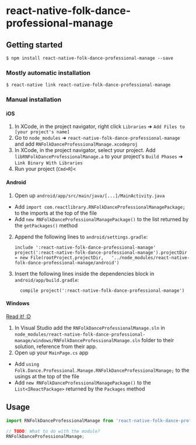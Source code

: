 
# react-native-folk-dance-professional-manage

## Getting started

`$ npm install react-native-folk-dance-professional-manage --save`

### Mostly automatic installation

`$ react-native link react-native-folk-dance-professional-manage`

### Manual installation


#### iOS

1. In XCode, in the project navigator, right click `Libraries` ➜ `Add Files to [your project's name]`
2. Go to `node_modules` ➜ `react-native-folk-dance-professional-manage` and add `RNFolkDanceProfessionalManage.xcodeproj`
3. In XCode, in the project navigator, select your project. Add `libRNFolkDanceProfessionalManage.a` to your project's `Build Phases` ➜ `Link Binary With Libraries`
4. Run your project (`Cmd+R`)<

#### Android

1. Open up `android/app/src/main/java/[...]/MainActivity.java`
  - Add `import com.reactlibrary.RNFolkDanceProfessionalManagePackage;` to the imports at the top of the file
  - Add `new RNFolkDanceProfessionalManagePackage()` to the list returned by the `getPackages()` method
2. Append the following lines to `android/settings.gradle`:
  	```
  	include ':react-native-folk-dance-professional-manage'
  	project(':react-native-folk-dance-professional-manage').projectDir = new File(rootProject.projectDir, 	'../node_modules/react-native-folk-dance-professional-manage/android')
  	```
3. Insert the following lines inside the dependencies block in `android/app/build.gradle`:
  	```
      compile project(':react-native-folk-dance-professional-manage')
  	```

#### Windows
[Read it! :D](https://github.com/ReactWindows/react-native)

1. In Visual Studio add the `RNFolkDanceProfessionalManage.sln` in `node_modules/react-native-folk-dance-professional-manage/windows/RNFolkDanceProfessionalManage.sln` folder to their solution, reference from their app.
2. Open up your `MainPage.cs` app
  - Add `using Folk.Dance.Professional.Manage.RNFolkDanceProfessionalManage;` to the usings at the top of the file
  - Add `new RNFolkDanceProfessionalManagePackage()` to the `List<IReactPackage>` returned by the `Packages` method


## Usage
```javascript
import RNFolkDanceProfessionalManage from 'react-native-folk-dance-professional-manage';

// TODO: What to do with the module?
RNFolkDanceProfessionalManage;
```
  